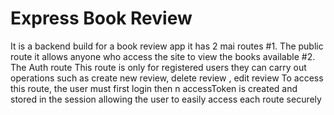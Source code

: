 # Express Book Review
It is a backend build for a book review app
it has 2 mai routes 
#1. The public route
it allows anyone who access the site to view the books available
#2. The Auth route
This route is only for registered users
they can carry out operations such as create new review, delete review , edit review 
To access this route, the user must first login then n accessToken is created and stored in the session allowing the user to easily access each route securely
